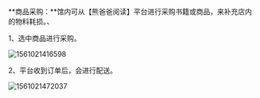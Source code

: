 **商品采购：**馆内可从【熊爸爸阅读】平台进行采购书籍或商品，来补充店内的物料耗损。、

1、选中商品进行采购。

![1561021416598](C:\Users\Administrator\AppData\Roaming\Typora\typora-user-images\1561021416598.png)

2、平台收到订单后，会进行配送。

![1561021472037](C:\Users\Administrator\AppData\Roaming\Typora\typora-user-images\1561021472037.png)